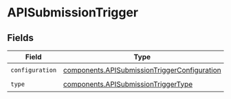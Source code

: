 # APISubmissionTrigger


## Fields

| Field                                                                                                    | Type                                                                                                     | Required                                                                                                 | Description                                                                                              |
| -------------------------------------------------------------------------------------------------------- | -------------------------------------------------------------------------------------------------------- | -------------------------------------------------------------------------------------------------------- | -------------------------------------------------------------------------------------------------------- |
| `configuration`                                                                                          | [components.APISubmissionTriggerConfiguration](../../models/shared/apisubmissiontriggerconfiguration.md) | :heavy_check_mark:                                                                                       | N/A                                                                                                      |
| `type`                                                                                                   | [components.APISubmissionTriggerType](../../models/shared/apisubmissiontriggertype.md)                   | :heavy_check_mark:                                                                                       | N/A                                                                                                      |